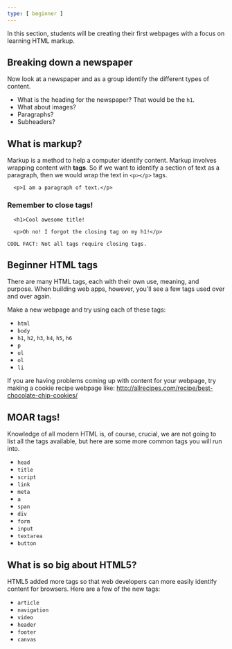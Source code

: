 ```yaml
---
type: [ beginner ]
---
```

In this section, students will be creating their first webpages with a focus on learning HTML markup.

## Breaking down a newspaper

Now look at a newspaper and as a group identify the different types of content.

- What is the heading for the newspaper? That would be the `h1`.
- What about images?
- Paragraphs?
- Subheaders?

## What is markup?

Markup is a method to help a computer identify content. Markup involves wrapping content with **tags**. So if we want to identify a section of text as a paragraph, then we would wrap the text in `<p></p>` tags.

~~~
  <p>I am a paragraph of text.</p>
~~~

### Remember to close tags!

~~~
  <h1>Cool awesome title!

  <p>Oh no! I forgot the closing tag on my h1!</p>
~~~

~~~
COOL FACT: Not all tags require closing tags.
~~~

## Beginner HTML tags

There are many HTML tags, each with their own use, meaning, and purpose. When building web apps, however, you'll see a few tags used over and over again.

Make a new webpage and try using each of these tags:

* `html`
* `body`
* `h1`, `h2`, `h3`, `h4`, `h5`, `h6`
* `p`
* `ul`
* `ol`
* `li`

If you are having problems coming up with content for your webpage, try making a cookie recipe webpage like: http://allrecipes.com/recipe/best-chocolate-chip-cookies/


## MOAR tags!

Knowledge of all modern HTML is, of course, crucial, we are not going to list all the tags available, but here are some more common tags you will run into.

* `head`
* `title`
* `script`
* `link`
* `meta`
* `a`
* `span`
* `div`
* `form`
* `input`
* `textarea`
* `button`

## What is so big about HTML5?

HTML5 added more tags so that web developers can more easily identify content for browsers. Here are a few of the new tags:

* `article`
* `navigation`
* `video`
* `header`
* `footer`
* `canvas`
